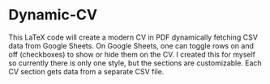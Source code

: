 # Dynamic-CV
This LaTeX code will create a modern CV in PDF dynamically fetching CSV data from Google Sheets. On Google Sheets, one can toggle rows on and off (checkboxes) to show or hide them on the CV. I created this for myself so currently there is only one style, but the sections are customizable. Each CV section gets data from a separate CSV file.
